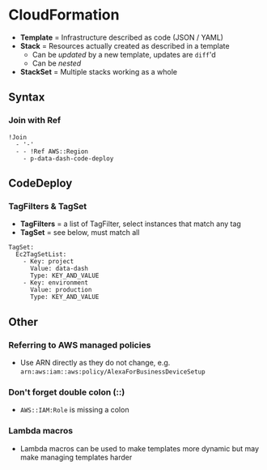 # CloudFormation

- **Template** = Infrastructure described as code (JSON / YAML)
- **Stack** = Resources actually created as described in a template
  - Can be *updated* by a new template, updates are `diff`'d
  - Can be *nested*
- **StackSet** = Multiple stacks working as a whole

## Syntax

### Join with Ref

```
!Join
  - '-'
  - - !Ref AWS::Region
    - p-data-dash-code-deploy
```

## CodeDeploy

### TagFilters & TagSet ###

- **TagFilters** = a list of TagFilter, select instances that match any tag
- **TagSet** = see below, must match all

```
TagSet:
  Ec2TagSetList:
    - Key: project
      Value: data-dash
      Type: KEY_AND_VALUE
    - Key: environment
      Value: production
      Type: KEY_AND_VALUE
```

## Other

### Referring to AWS managed policies

- Use ARN directly as they do not change, e.g. `arn:aws:iam::aws:policy/AlexaForBusinessDeviceSetup`

### Don't forget double colon (::)

- `AWS::IAM:Role` is missing a colon

### Lambda macros

- Lambda macros can be used to make templates more dynamic but may make managing templates harder
